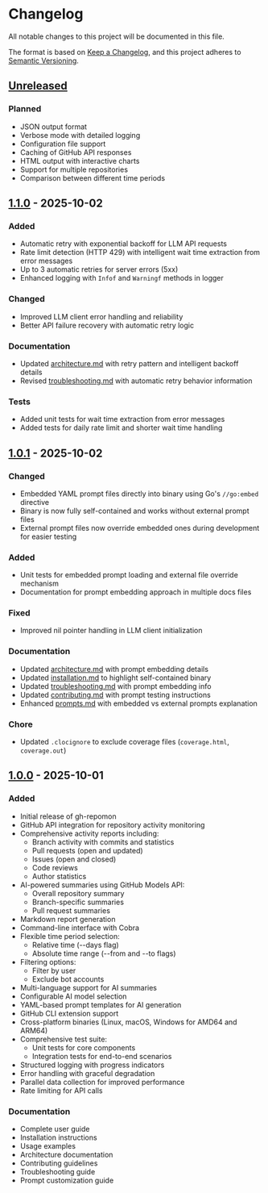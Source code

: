 # Changelog

All notable changes to this project will be documented in this file.

The format is based on [Keep a Changelog](https://keepachangelog.com/en/1.0.0/),
and this project adheres to [Semantic Versioning](https://semver.org/spec/v2.0.0.html).

## [Unreleased]

### Planned
- JSON output format
- Verbose mode with detailed logging
- Configuration file support
- Caching of GitHub API responses
- HTML output with interactive charts
- Support for multiple repositories
- Comparison between different time periods

## [1.1.0] - 2025-10-02

### Added
- Automatic retry with exponential backoff for LLM API requests
- Rate limit detection (HTTP 429) with intelligent wait time extraction from error messages
- Up to 3 automatic retries for server errors (5xx)
- Enhanced logging with `Infof` and `Warningf` methods in logger

### Changed
- Improved LLM client error handling and reliability
- Better API failure recovery with automatic retry logic

### Documentation
- Updated [architecture.md](docs/architecture.md) with retry pattern and intelligent backoff details
- Revised [troubleshooting.md](docs/troubleshooting.md) with automatic retry behavior information

### Tests
- Added unit tests for wait time extraction from error messages
- Added tests for daily rate limit and shorter wait time handling

## [1.0.1] - 2025-10-02

### Changed
- Embedded YAML prompt files directly into binary using Go's `//go:embed` directive
- Binary is now fully self-contained and works without external prompt files
- External prompt files now override embedded ones during development for easier testing

### Added
- Unit tests for embedded prompt loading and external file override mechanism
- Documentation for prompt embedding approach in multiple docs files

### Fixed
- Improved nil pointer handling in LLM client initialization

### Documentation
- Updated [architecture.md](docs/architecture.md) with prompt embedding details
- Updated [installation.md](docs/installation.md) to highlight self-contained binary
- Updated [troubleshooting.md](docs/troubleshooting.md) with prompt embedding info
- Updated [contributing.md](docs/contributing.md) with prompt testing instructions
- Enhanced [prompts.md](docs/prompts.md) with embedded vs external prompts explanation

### Chore
- Updated `.clocignore` to exclude coverage files (`coverage.html`, `coverage.out`)

## [1.0.0] - 2025-10-01

### Added
- Initial release of gh-repomon
- GitHub API integration for repository activity monitoring
- Comprehensive activity reports including:
  - Branch activity with commits and statistics
  - Pull requests (open and updated)
  - Issues (open and closed)
  - Code reviews
  - Author statistics
- AI-powered summaries using GitHub Models API:
  - Overall repository summary
  - Branch-specific summaries
  - Pull request summaries
- Markdown report generation
- Command-line interface with Cobra
- Flexible time period selection:
  - Relative time (--days flag)
  - Absolute time range (--from and --to flags)
- Filtering options:
  - Filter by user
  - Exclude bot accounts
- Multi-language support for AI summaries
- Configurable AI model selection
- YAML-based prompt templates for AI generation
- GitHub CLI extension support
- Cross-platform binaries (Linux, macOS, Windows for AMD64 and ARM64)
- Comprehensive test suite:
  - Unit tests for core components
  - Integration tests for end-to-end scenarios
- Structured logging with progress indicators
- Error handling with graceful degradation
- Parallel data collection for improved performance
- Rate limiting for API calls

### Documentation
- Complete user guide
- Installation instructions
- Usage examples
- Architecture documentation
- Contributing guidelines
- Troubleshooting guide
- Prompt customization guide

[Unreleased]: https://github.com/hazadus/gh-repomon/compare/v1.1.0...HEAD
[1.1.0]: https://github.com/hazadus/gh-repomon/compare/v1.0.1...v1.1.0
[1.0.1]: https://github.com/hazadus/gh-repomon/compare/v1.0.0...v1.0.1
[1.0.0]: https://github.com/hazadus/gh-repomon/releases/tag/v1.0.0
